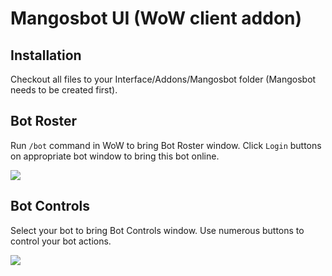 # Mangosbot UI (WoW client addon)
## Installation
Checkout all files to your Interface/Addons/Mangosbot folder (Mangosbot needs to be created first).

## Bot Roster
Run `/bot` command in WoW to bring Bot Roster window. Click `Login` buttons on appropriate bot window to bring this bot online.

<img src="http://imgur.com/dSJAc7b"></img>

## Bot Controls
Select your bot to bring Bot Controls window. Use numerous buttons to control your bot actions.

<img src="http://imgur.com/k4JQUDQ"></img>

